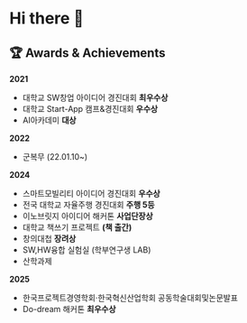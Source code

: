 # Hi there 👋

## 🏆 Awards & Achievements

**2021**
- 대학교 SW창업 아이디어 경진대회 **최우수상**
- 대학교 Start-App 캠프&경진대회 **우수상**
- AI아카데미 **대상**

**2022**
- 군복무 (22.01.10~)

**2024**
- 스마트모빌리티 아이디어 경진대회 **우수상**
- 전국 대학교 자율주행 경진대회 **주행 5등**
- 이노브릿지 아이디어 해커톤 **사업단장상**
- 대학교 책쓰기 프로젝트 **(책 출간)**
- 창의대첩 **장려상**
- SW,HW융합 실험실 (학부연구생 LAB)
- 산학과제

**2025**
- 한국프로젝트경영학회·한국혁신산업학회 공동학술대회및논문발표
- Do-dream 해커톤 **최우수상**

